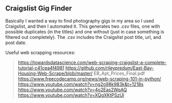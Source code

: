 ## Craigslist Gig Finder


Basically I wanted a way to find photography gigs in my area so I used Craigslist, and then I automated it. This generates two .csv files, one with possible duplicates (in the titles) and one without (just in case something is filtered out completely). The .csv includes the Craigslist post title, url, and post date. 

Useful web scrapping resources:
> https://towardsdatascience.com/web-scraping-craigslist-a-complete-tutorial-c41cea4f4981
> https://github.com/rileypredum/East-Bay-Housing-Web-Scrape/blob/master/
EB_Apt_Prices_Final.pdf
> https://www.freecodecamp.org/news/web-scraping-101-in-python/
> https://www.youtube.com/watch?v=ng2o98k983k&t=1218s
> https://www.youtube.com/watch?v=4o2Eas2WqAQ
> https://www.youtube.com/watch?v=XQgXKtPSzUI